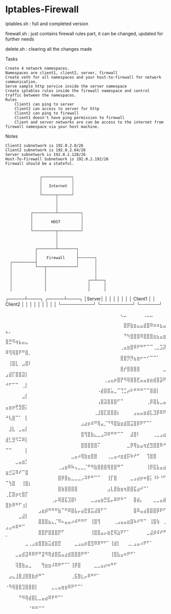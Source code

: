 # Iptables-Firewall

iptables.sh : full and completed version 

firewall.sh : just contains firewall rules part, it can be changed, updated for further needs

delete.sh : clearing all the changes made 

Tasks

    Create 4 network namespaces.
    Namespaces are client1, client2, server, firewall
    Create veth for all namespaces and your host-to-firewall for network communication.
    Serve sample http service inside the server namespace
    Create iptables rules inside the firewall namespace and control traffic between the namespaces.
    Rules
        Client1 can ping to server
        Client2 can access to server for http
        Client2 can ping to firewall
        Client1 doesn't have ping permission to firewall
        Client and server networks are can be access to the internet from firewall namespace via your host machine.

Notes

    Client1 subnetwork is 192.0.2.0/26
    Client2 subnetwork is 192.0.2.64/26
    Server subnetwork is 192.0.2.128/26
    Host-To-Firewall Subnetwork is 192.0.2.192/26
    Firewall should be a stateful.
    

                   ┌─────────────┐
                   │             │
                   │   Internet  │
                   │             │
                   └──────┬──────┘
                          │
                          │
                          │
               ┌──────────┴──────────┐
               │                     │
               │        HOST         │
               │                     │
               └──────────┬──────────┘
                          │
                          │
                          │
                 ┌────────┴────────┐
                 │                 │
                 │    Firewall     ├───────┐
      ┌──────────┤                 │       │
      │          └───┬─────────────┘       │
      │              │                     │
      │              │                     │
      │              │                  ┌──┴───┐
      │              │                  │      │
      │              │                  │      │
┌─────┴────┐   ┌─────┴────┐             │Server│
│          │   │          │             │      │
│  Client1 │   │ Client2  │             │      │
│          │   │          │             │      │
└──────────┘   └──────────┘             └──────┘







⠀⠀⠀⠀⠀⠀⠀⠀⠀⠀⠀⠀⠀⠀⠀⠀⠀⠀⠀⠀⠀⠀⠀⠀⠀⠀⠀⠀⠀⠀⠀⠀⠀⠀⠀⢄⣀⠀⠀⠀⠀⠀⢀⣀⣀⠀⠀⠀⠀⠀⠀⠀⠀⠀⠀⠀⠀
⠀⠀⠀⠀⠀⠀⠀⠀⠀⠀⠀⠀⠀⠀⠀⠀⠀⠀⠀⠀⠀⠀⠀⠀⠀⠀⠀⠀⠀⠀⠀⠀⠀⠀⠀⠀⣿⡿⣷⣶⣤⣤⣾⣿⠿⠶⠶⣦⣤⣄⡀⠀⠀⠀⠀⠀⠀
⠀⠀⠀⠀⠀⠀⠀⠀⠀⠀⠀⠀⠀⠀⠀⠀⠀⠀⠀⠀⠀⠀⠀⠀⠀⠀⠀⠀⠀⠀⠀⠀⠀⠀⠀⠀⠙⠳⣿⣿⣿⠿⣿⣿⣿⣶⣦⣤⣶⣿⣛⠻⢶⣦⣤⣄⠀
⠀⠀⠀⠀⠀⠀⠀⠀⠀⠀⠀⠀⠀⠀⠀⠀⠀⠀⠀⠀⠀⠀⠀⠀⠀⠀⠀⠀⠀⠀⠀⠀⠀⠀⠀⢀⣤⣶⣿⠿⠟⠛⠋⠉⠉⢀⣀⣩⡽⠿⢻⢿⣿⠟⠛⣿⡀
⠀⠀⠀⠀⠀⠀⠀⠀⠀⠀⠀⠀⠀⠀⠀⠀⠀⠀⠀⠀⠀⠀⠀⠀⠀⠀⠀⠀⠀⠀⠀⠀⠀⠀⠀⣿⣿⡻⡻⣦⣶⠖⠒⠊⠉⠉⠁⠀⠀⠀⢸⣿⣇⠀⣠⣿⠇
⠀⠀⠀⠀⠀⠀⠀⠀⠀⠀⠀⠀⠀⠀⠀⠀⠀⠀⠀⠀⠀⠀⠀⠀⠀⠀⠀⠀⠀⠀⠀⠀⠀⠀⠀⣿⡞⣿⣿⣿⣿⠀⠀⠀⠀⠀⠀⠀⣀⣠⣾⡏⣿⣿⣽⡇⠀
⠀⠀⠀⠀⠀⠀⠀⠀⠀⠀⠀⠀⠀⠀⠀⠀⠀⠀⠀⠀⠀⠀⠀⠀⠀⠀⠀⠀⠀⠀⢀⣠⣤⡶⣿⡟⠻⢿⣿⣿⣟⣤⣤⣶⣶⣾⣿⣽⠟⠚⠋⠉⠉⠀⢀⡇⠀
⠀⠀⠀⠀⠀⠀⠀⠀⠀⠀⠀⠀⠀⠀⠀⠀⠀⠀⠀⠀⠀⠀⠀⠀⠀⠀⠀⠀⠠⣾⣿⣿⣥⣀⠉⢙⣉⡴⠗⠛⠛⠛⠉⠉⣿⣿⡇⠀⠀⠀⠀⠀⠀⠀⣠⡇⠀
⠀⠀⠀⠀⠀⠀⠀⠀⠀⠀⠀⠀⠀⠀⠀⠀⠀⠀⠀⠀⠀⠀⠀⠀⠀⠀⠀⠀⢠⣿⣽⣿⣿⣿⠋⠉⠀⠀⠀⠀⠀⠀⠀⢀⡿⣿⣧⣀⣤⣤⣶⡶⢟⣻⣿⡅⠀
⠀⠀⠀⠀⠀⠀⠀⠀⠀⠀⠀⠀⠀⠀⠀⠀⠀⠀⠀⠀⠀⠀⠀⠀⠀⠀⠀⢀⣸⣿⣏⣿⣿⣿⡆⠀⠀⠀⠀⣠⣤⣤⣶⣾⣇⣹⡿⠿⠟⠚⢧⣿⠉⠁⠀⡇⠀
⠀⠀⠀⠀⠀⠀⠀⠀⠀⠀⠀⠀⠀⠀⠀⠀⠀⠀⠀⠀⠀⠀⠀⣠⣴⡶⠾⠛⢿⣤⡈⠙⠻⣿⣷⣶⣾⣿⣭⣿⡿⠟⠋⠉⠁⠀⠀⠀⠀⠀⣸⣇⠀⣀⣤⡇⠀
⠀⠀⠀⠀⠀⠀⠀⠀⠀⠀⠀⠀⠀⠀⠀⠀⠀⠀⠀⠀⠀⠀⠀⣿⢻⣿⣷⣄⣀⣠⠽⠿⠛⠛⠉⠉⠀⠀⣼⣿⠇⠀⠀⠀⠀⢀⣀⣠⣴⣾⣃⣻⠫⠭⠿⡇⠀
⠀⠀⠀⠀⠀⠀⠀⠀⠀⠀⠀⠀⠀⠀⠀⠀⠀⠀⠀⠀⠀⠀⠀⣿⣿⣿⣿⣿⠍⠀⠀⠀⠀⠀⠀⠀⠀⣀⡿⢿⣦⣤⢶⣞⣻⣿⣿⠿⠚⠉⠉⠀⠀⠀⠀⡇⠀
⠀⠀⠀⠀⠀⠀⠀⠀⠀⠀⠀⠀⠀⠀⠀⠀⠀⠀⠀⠀⣀⣤⠴⢿⣷⣶⣿⣿⠀⠀⠀⢀⣀⣤⠴⣶⣾⡯⠷⠞⠋⠀⠀⢹⣿⣿⠀⠀⠀⠀⠀⠀⣀⣤⣶⡃⠀
⠀⠀⠀⠀⠀⠀⠀⠀⠀⠀⠀⠀⠀⠀⠀⠀⢀⣠⣶⠿⠷⢤⣀⣀⡈⠛⠻⣷⣿⣿⣿⢿⣿⣿⠛⠉⠀⠀⠀⠀⠀⠀⠀⢸⡿⣯⣧⣤⣴⣶⣚⣭⠿⠞⠉⣿⠀
⠀⠀⠀⠀⠀⠀⠀⠀⠀⠀⠀⠀⠀⠀⠀⠀⣿⡿⣿⣦⣀⣀⣀⡠⠽⠟⠛⠉⠉⠀⠀⢸⡏⣿⠀⠀⠀⠀⣀⣠⣴⡶⠶⣿⡅⠸⠗⠘⠋⠉⢳⣿⠀⠀⢸⣿⡆
⠀⠀⠀⠀⠀⠀⠀⠀⠀⠀⠀⠀⠀⠀⠀⠀⣿⣷⣿⣿⣿⣿⠀⠀⠀⠀⠀⠀⠀⠀⠀⣠⣇⣿⣷⣶⢶⣿⣿⣯⣴⠞⠉⠁⠀⠀⠀⠀⠀⢀⣏⣿⡶⢖⣿⡏⠀
⠀⠀⠀⠀⠀⠀⠀⠀⠀⠀⠀⠀⠀⠀⢀⡤⢿⣿⣯⣹⣿⠇⠀⠀⠀⠀⣀⣠⣤⣶⣛⣯⡤⠿⠟⠛⠉⠀⠀⣿⣾⡄⠀⠀⠀⣀⣀⣤⣾⣿⡷⠿⠛⠋⢰⡇⠀
⠀⠀⠀⠀⠀⠀⠀⠀⠀⠀⣠⣶⡾⠛⠛⠛⣷⠉⠛⠿⣿⣧⡤⣴⣟⣿⣭⣼⣿⠋⠉⠀⠀⠀⠀⠀⠀⠀⠀⣿⠿⣤⣴⣿⣿⣿⡿⠟⠋⠀⠀⠀⠀⣀⣼⡇⠀
⠀⠀⠀⠀⠀⠀⠀⠀⠀⠀⣿⣿⣿⣦⣄⡈⠻⠦⣤⣤⠴⠾⠛⠛⠋⠀⢸⣿⢻⠀⠀⠀⠀⢀⣠⣤⣤⣶⣿⠷⠞⠛⠉⠀⢸⣿⢷⠀⢀⣠⣠⠶⠿⠛⠉⠀⠀
⠀⠀⠀⠀⠀⠀⠀⠀⠀⠀⣿⣿⡟⣿⣿⣿⡟⠋⠀⠀⠀⠀⠀⠀⠀⠀⢸⣿⣿⣤⡤⣶⣟⢿⣵⠟⠋⠁⠀⠀⠀⠀⠀⣀⣼⡾⠾⠞⠛⠁⠀⠀⠀⠀⠀⠀⠀
⠀⠀⠀⠀⠀⠀⣀⢀⣠⣶⣿⣿⣷⣭⣾⣿⣟⠀⠀⠀⠀⣀⣠⣤⡶⣿⣻⠿⠿⠛⠋⠁⢸⣾⡇⠀⠀⢀⡀⣠⣤⠴⠟⠋⠁⠀⠀⠀⠀⠀⠀⠀⠀⠀⠀⠀⠀
⠀⠀⠀⣀⣤⣾⣽⠿⠿⠟⠛⣽⠻⢿⣾⣿⣯⣤⣴⣾⣿⣿⣿⠟⠛⠁⠀⠀⠀⠀⠀⠀⢸⣿⣧⣤⠶⠟⠋⠁⠀⠀⠀⠀⠀⠀⠀⠀⠀⠀⠀⠀⠀⠀⠀⠀⠀
⠀⠀⠀⢽⣿⣷⣤⣀⠀⠀⠀⢻⣶⣶⠼⠿⠟⠋⠉⠁⢸⡿⣿⠀⠀⠀⠀⣀⣀⣤⡴⠶⠛⠋⠀⠀⠀⠀⠀⠀⠀⠀⠀⠀⠀⠀⠀⠀⠀⠀⠀⠀⠀⠀⠀⠀⠀
⠀⣠⣄⣸⣿⣸⣿⣿⣷⡾⠛⠉⠀⠀⠀⠀⠀⠀⠀⠀⢀⣯⣿⣆⡤⠿⠛⠋⠁⠀⠀⠀⠀⠀⠀⠀⠀⠀⠀⠀⠀⠀⠀⠀⠀⠀⠀⠀⠀⠀⠀⠀⠀⠀⠀⠀⠀
⠐⠻⢿⣿⣿⣹⣿⣿⣿⡇⠀⠀⠀⠀⣀⣀⣤⣶⣶⠿⠟⠋⠉⠁⠀⠀⠀⠀⠀⠀⠀⠀⠀⠀⠀⠀⠀⠀⠀⠀⠀⠀⠀⠀⠀⠀⠀⠀⠀⠀⠀⠀⠀⠀⠀⠀⠀
⠀⠀⠀⠀⠙⠻⢿⣾⣿⣇⣀⣤⣴⠿⠟⠛⠉⠁⠀⠀⠀⠀⠀⠀⠀⠀⠀⠀⠀⠀⠀⠀⠀⠀⠀⠀⠀⠀⠀⠀⠀⠀⠀⠀⠀⠀⠀⠀⠀⠀⠀⠀⠀⠀⠀⠀⠀
⠀⠀⠀⠀⠀⠀⠀⠈⠛⠛⠉⠉⠀⠀⠀⠀⠀⠀⠀⠀⠀⠀⠀⠀⠀⠀⠀⠀⠀⠀⠀⠀⠀⠀⠀⠀⠀⠀⠀⠀⠀⠀⠀⠀⠀⠀⠀⠀⠀⠀⠀⠀⠀⠀⠀⠀⠀




